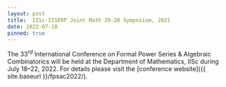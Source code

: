 ```yaml
---
layout: post
title:  IISc-IISERP Joint Math 20-20 Symposium, 2021
date: 2022-07-18
pinned: true
---
```

The $33^{rd}$ International Conference on Formal Power Series & Algebraic Combinatorics will be held at the Department of Mathematics, IISc during July 18–22, 2022. For details please visit the [conference website]({{ site.baseurl }}/fpsac2022/).
